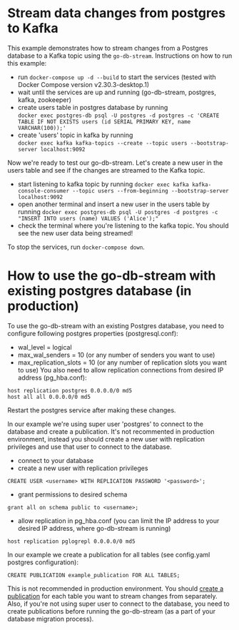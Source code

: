 # Stream data changes from postgres to Kafka

This example demonstrates how to stream changes from a Postgres database to a Kafka topic using the `go-db-stream`.
Instructions on how to run this example:
- run `docker-compose up -d --build` to start the services (tested with Docker Compose version v2.30.3-desktop.1)
- wait until the services are up and running (go-db-stream, postgres, kafka, zookeeper)
- create users table in postgres database by running  
`docker exec postgres-db psql -U postgres -d postgres -c 'CREATE TABLE IF NOT EXISTS users (id SERIAL PRIMARY KEY, name VARCHAR(100));'`
- create 'users' topic in kafka by running  
`docker exec kafka kafka-topics --create --topic users --bootstrap-server localhost:9092`

Now we're ready to test our go-db-stream. Let's create a new user in the users table and see if the changes are streamed to the Kafka topic.
- start listening to kafka topic by running
`docker exec kafka kafka-console-consumer --topic users --from-beginning --bootstrap-server localhost:9092`
- open another terminal and insert a new user in the users table by running
`docker exec postgres-db psql -U postgres -d postgres -c "INSERT INTO users (name) VALUES ('Alice');"`
- check the terminal where you're listening to the kafka topic. You should see the new user data being streamed!

To stop the services, run `docker-compose down`.

# How to use the go-db-stream with existing postgres database (in production)

To use the go-db-stream with an existing Postgres database, you need to configure following postgres properties (postgresql.conf):
- wal_level = logical
- max_wal_senders = 10 (or any number of senders you want to use)
- max_replication_slots = 10 (or any number of replication slots you want to use)
You also need to allow replication connections from desired IP address (pg_hba.conf):
```shell
host replication postgres 0.0.0.0/0 md5
host all all 0.0.0.0/0 md5
```
Restart the postgres service after making these changes.

In our example we're using super user 'postgres' to connect to the database and create a publication. It's not recommented in production environment, instead you should create a new user with replication privileges and use that user to connect to the database.
- connect to your database
- create a new user with replication privileges
```shell
CREATE USER <username> WITH REPLICATION PASSWORD '<password>';
```
- grant permissions to desired schema
```shell
grant all on schema public to <username>;
```
- allow replication in pg_hba.conf (you can limit the IP address to your desired IP address, where go-db-stream is running)
```shell
host replication pglogrepl 0.0.0.0/0 md5
```

In our example we create a publication for all tables (see config.yaml postgres configuration):
```shell
CREATE PUBLICATION example_publication FOR ALL TABLES;
```
This is not recommended in production environment. You should [create a publication](https://www.postgresql.org/docs/current/sql-createpublication.html) for each table you want to stream changes from separately. Also, if you're not using super user to connect to the database, you need to create publications before running the go-db-stream (as a part of your database migration process).